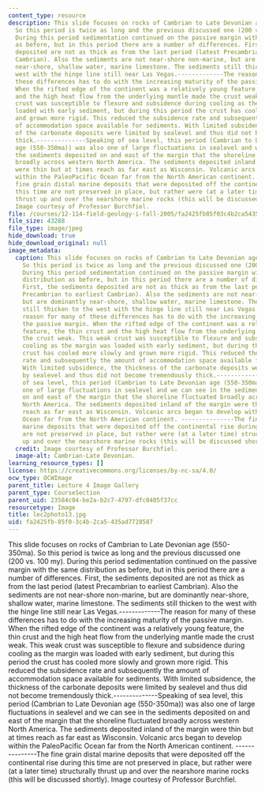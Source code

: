 ```yaml
---
content_type: resource
description: This slide focuses on rocks of Cambrian to Late Devonian age (550-350ma).
  So this period is twice as long and the previous discussed one (200 vs. 100 my).
  During this period sedimentation continued on the passive margin with the same distribution
  as before, but in this period there are a number of differences. First, the sediments
  deposited are not as thick as from the last period (latest Precambrian to earliest
  Cambrian). Also the sediments are not near-shore non-marine, but are dominantly
  near-shore, shallow water, marine limestone. The sediments still thicken to the
  west with the hinge line still near Las Vegas.-------------The reason for many of
  these differences has to do with the increasing maturity of the passive margin.
  When the rifted edge of the continent was a relatively young feature, the thin crust
  and the high heat flow from the underlying mantle made the crust weak. This weak
  crust was susceptible to flexure and subsidence during cooling as the margin was
  loaded with early sediment, but during this period the crust has cooled more slowly
  and grown more rigid. This reduced the subsidence rate and subsequently the amount
  of accommodation space available for sediments. With limited subsidence, the thickness
  of the carbonate deposits were limited by sealevel and thus did not become tremendously
  thick.--------------Speaking of sea level, this period (Cambrian to Late Devonian
  age (550-350ma)) was also one of large fluctuations in sealevel and we can see in
  the sediments deposited on and east of the margin that the shoreline fluctuated
  broadly across western North America. The sediments deposited inland of the margin
  were thin but at times reach as far east as Wisconsin. Volcanic arcs began to develop
  within the PaleoPacific Ocean far from the North American continent. ---------------The
  fine grain distal marine deposits that were deposited off the continental rise during
  this time are not preserved in place, but rather were (at a later time) structurally
  thrust up and over the nearshore marine rocks (this will be discussed shortly).
  Image courtesy of Professor Burchfiel.
file: /courses/12-114-field-geology-i-fall-2005/fa2425fb85f03c4b2ca5435ad7728587_lec2photo13.jpg
file_size: 43288
file_type: image/jpeg
hide_download: true
hide_download_original: null
image_metadata:
  caption: This slide focuses on rocks of Cambrian to Late Devonian age (550-350ma).
    So this period is twice as long and the previous discussed one (200 vs. 100 my).
    During this period sedimentation continued on the passive margin with the same
    distribution as before, but in this period there are a number of differences.
    First, the sediments deposited are not as thick as from the last period (latest
    Precambrian to earliest Cambrian). Also the sediments are not near-shore non-marine,
    but are dominantly near-shore, shallow water, marine limestone. The sediments
    still thicken to the west with the hinge line still near Las Vegas.-------------The
    reason for many of these differences has to do with the increasing maturity of
    the passive margin. When the rifted edge of the continent was a relatively young
    feature, the thin crust and the high heat flow from the underlying mantle made
    the crust weak. This weak crust was susceptible to flexure and subsidence during
    cooling as the margin was loaded with early sediment, but during this period the
    crust has cooled more slowly and grown more rigid. This reduced the subsidence
    rate and subsequently the amount of accommodation space available for sediments.
    With limited subsidence, the thickness of the carbonate deposits were limited
    by sealevel and thus did not become tremendously thick.--------------Speaking
    of sea level, this period (Cambrian to Late Devonian age (550-350ma)) was also
    one of large fluctuations in sealevel and we can see in the sediments deposited
    on and east of the margin that the shoreline fluctuated broadly across western
    North America. The sediments deposited inland of the margin were thin but at times
    reach as far east as Wisconsin. Volcanic arcs began to develop within the PaleoPacific
    Ocean far from the North American continent. ---------------The fine grain distal
    marine deposits that were deposited off the continental rise during this time
    are not preserved in place, but rather were (at a later time) structurally thrust
    up and over the nearshore marine rocks (this will be discussed shortly).
  credit: Image courtesy of Professor Burchfiel.
  image-alt: Cambrian-Late Devonian.
learning_resource_types: []
license: https://creativecommons.org/licenses/by-nc-sa/4.0/
ocw_type: OCWImage
parent_title: Lecture 4 Image Gallery
parent_type: CourseSection
parent_uid: 23584c04-be2a-b2c7-4797-dfc0405f37cc
resourcetype: Image
title: lec2photo13.jpg
uid: fa2425fb-85f0-3c4b-2ca5-435ad7728587
---
```

This slide focuses on rocks of Cambrian to Late Devonian age (550-350ma). So this period is twice as long and the previous discussed one (200 vs. 100 my). During this period sedimentation continued on the passive margin with the same distribution as before, but in this period there are a number of differences. First, the sediments deposited are not as thick as from the last period (latest Precambrian to earliest Cambrian). Also the sediments are not near-shore non-marine, but are dominantly near-shore, shallow water, marine limestone. The sediments still thicken to the west with the hinge line still near Las Vegas.-------------The reason for many of these differences has to do with the increasing maturity of the passive margin. When the rifted edge of the continent was a relatively young feature, the thin crust and the high heat flow from the underlying mantle made the crust weak. This weak crust was susceptible to flexure and subsidence during cooling as the margin was loaded with early sediment, but during this period the crust has cooled more slowly and grown more rigid. This reduced the subsidence rate and subsequently the amount of accommodation space available for sediments. With limited subsidence, the thickness of the carbonate deposits were limited by sealevel and thus did not become tremendously thick.--------------Speaking of sea level, this period (Cambrian to Late Devonian age (550-350ma)) was also one of large fluctuations in sealevel and we can see in the sediments deposited on and east of the margin that the shoreline fluctuated broadly across western North America. The sediments deposited inland of the margin were thin but at times reach as far east as Wisconsin. Volcanic arcs began to develop within the PaleoPacific Ocean far from the North American continent. ---------------The fine grain distal marine deposits that were deposited off the continental rise during this time are not preserved in place, but rather were (at a later time) structurally thrust up and over the nearshore marine rocks (this will be discussed shortly). Image courtesy of Professor Burchfiel.